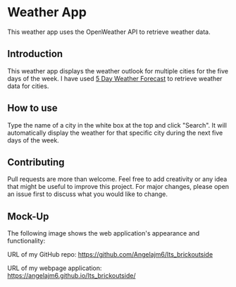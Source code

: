 # Weather App

This weather app uses the OpenWeather API to retrieve weather data. 


## Introduction
This weather app displays the weather outlook for multiple cities for the five days of the week. I have used  [5 Day Weather Forecast](https://openweathermap.org/forecast5) to retrieve weather data for cities.

## How to use
Type the name of a city in the white box at the top and click "Search". It will automatically display the weather for that specific city during the next five days of the week. 

## Contributing

Pull requests are more than welcome. Feel free to add creativity or any idea that might be useful to improve this project. For major changes, please open an issue first to discuss what you would like to change.

## Mock-Up

The following image shows the web application's appearance and functionality:



URL of my GitHub repo: https://github.com/Angelajm6/Its_brickoutside

URL of my webpage application: https://angelajm6.github.io/Its_brickoutside/
